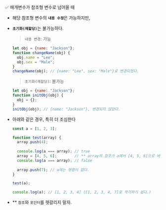 ✅ 매개변수가 참조형 변수로 넘어올 때

* 해당 참조형 변수의 <b>`내용 수정`</b>은 가능하지만,
* <b>`초기화(재할당)`</b>는 불가능하다.
  > `내용 변경`: 가능
  ```javascript
  let obj = {name: "Jackson"};
  function changeName(obj) {
    obj.name = "Lee";
    obj.sex = "Male";
  }
  changeName(obj); // {name: "Lee", sex: "Male"}로 변경되었다.
  ```
  > `초기화(재할당)`: 불가능
  ```javascript
  let obj = {name: "Jackson"};
  function initObj(obj) {
    obj = {};
  }
  initObj(obj); // {name: "Jackson"}, 변경되지 않았다.
  ```

* 아래와 같은 경우, 특히 더 조심한다
  ```js
  const a = [1, 2, 3];

  function test(array) {
    array.push(4);
    
    console.log(a === array); // true
    array = [4, 5, 6];        // ** array의 참조가 a에서 [4, 5, 6]으로 바뀐다.
    console.log(a === array); // false
    
    array.push(7); // a에는 영항이 없다.
  }

  test(a);

  console.log(a); // [1, 2, 3, 4] ([1, 2, 3, 4, 7]로 착각하기 쉽다.)
  ```

* ** `참조`와 `포인터`를 헷갈리지 말자.